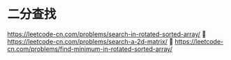 # 二分查找
https://leetcode-cn.com/problems/search-in-rotated-sorted-array/

https://leetcode-cn.com/problems/search-a-2d-matrix/

https://leetcode-cn.com/problems/find-minimum-in-rotated-sorted-array/
